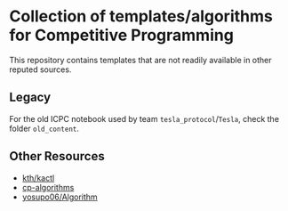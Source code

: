 Collection of templates/algorithms for Competitive Programming
==============================================================

This repository contains templates that are not readily available in other reputed sources.

Legacy
------
For the old ICPC notebook used by team `tesla_protocol`/`Tesla`, check the folder `old_content`.

Other Resources
---------------

- [kth/kactl](https://github.com/kth-competitive-programming/kactl/)
- [cp-algorithms](https://cp-algorithms.com/)
- [yosupo06/Algorithm](https://github.com/yosupo06/Algorithm)


